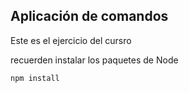 ## Aplicación de comandos

Este es el ejercicio del cursro 

recuerden instalar los paquetes de Node

```
npm install
```